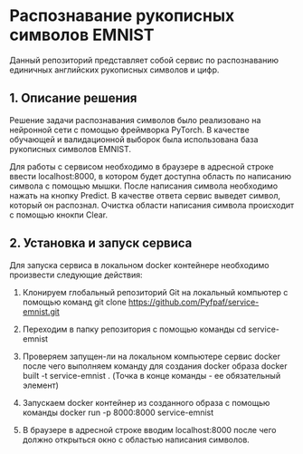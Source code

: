 # Распознавание рукописных символов EMNIST

Данный репозиторий представляет собой сервис по распознаванию единичных английских рукописных символов и цифр.
## 1. Описание решения

Решение задачи распознавания символов было реализовано на нейронной сети с помощью фреймворка PyTorch.
В качестве обучающей и валидационной выборок была использована база рукописных символов EMNIST.

Для работы с сервисом необходимо в браузере в адресной строке ввести localhost:8000, в котором будет доступна область по написанию символа с помощью мышки.
После написания символа необходимо нажать на кнопку Predict. В качестве ответа сервис выведет символ, который он распознал.
Очистка области написания символа происходит с помощью кнокпи Clear.


## 2. Установка и запуск сервиса

Для запуска сервиса в локальном docker контейнере необходимо произвести следующие действия:

1. Клонируем глобальный репозиторий Git на локальный компьютер с помощью команд
git clone https://github.com/Pyfpaf/service-emnist.git

2. Переходим в папку репозитория с помощью команды
cd service-emnist

3. Проверяем запущен-ли на локальном компьютере сервис docker после чего выполняем команду для создания docker образа
docker built -t service-emnist .
(Точка в конце команды - ее обязательный элемент)

4. Запускаем docker контейнер из созданного образа с помощью команды
docker run -p 8000:8000 service-emnist

5. В браузере в адресной строке вводим localhost:8000 после чего должно открыться окно с областью написания символов.

